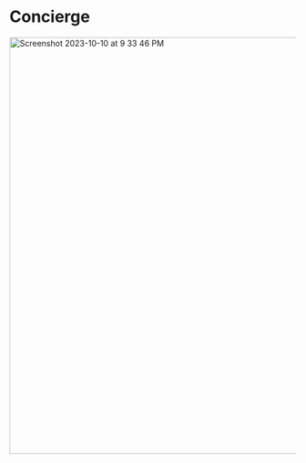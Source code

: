 # Concierge

<img width="730" alt="Screenshot 2023-10-10 at 9 33 46 PM" src="https://github.com/rr2203/Concierge/assets/30201131/b615d8f5-cb14-4651-a4eb-aba35b0256ab">
